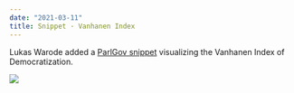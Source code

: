 ```yaml
---
date: "2021-03-11"
title: Snippet · Vanhanen Index
---
```


Lukas Warode added a [ParlGov snippet](https://github.com/hdigital/parlgov-snippets/tree/master/election-vanhanen) visualizing the Vanhanen Index of Democratization.

![](/images/parliament-european-union.jpg)
